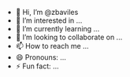 - 👋 Hi, I’m @zbaviles
- 👀 I’m interested in ...
- 🌱 I’m currently learning ...
- 💞️ I’m looking to collaborate on ...
- 📫 How to reach me ...
- 😄 Pronouns: ...
- ⚡ Fun fact: ...

<!---
zbaviles/zbaviles is a ✨ special ✨ repository because its `README.md` (this file) appears on your GitHub profile.
You can click the Preview link to take a look at your changes.
--->
